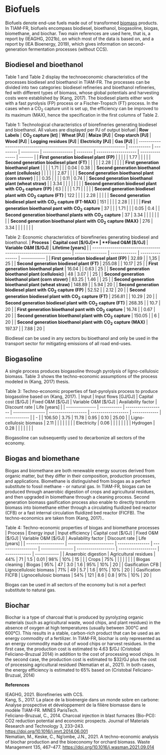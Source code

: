 # Biofuels

Biofuels denote end-use fuels made out of transformed [biomass](\resources\biomass.md) products. In TIAM-FR, biofuels encompass biodiesel, bioethanol, biogasoline, biogas, biomethane, and biochar. Two main references are used here, that is, a report by (IEAGHG, 2021b), on which most of the data is based on, and a report by (IEA Bioenergy, 2019), which gives information on second-generation fermentation processes (without CCS).

## Biodiesel and bioethanol

Table 1 and Table 2 display the technoeconomic characteristics of the processes biodiesel and bioethanol in TIAM-FR.
The processes can be divided into two categories: biodiesel refineries and bioethanol refineries, fed with different types of biomass, whose global potentials and harvesting costs were established by (Kang, 2017). The biodiesel plants either work with a fast pyrolysis (FP) process or a Fischer-Tropsch (FT) process. In the cases when a CO<sub>2</sub> capture unit is set up, the efficiency can be improved to its maximum (MAX), hence the specification in the first columns of Table 2.

Table 1: Technological characteristics of biorefineries generating biodiesel and bioethanol. All values are displayed per PJ of output biofuel
| **Row Labels**                                                          | **CO<sub>2</sub> capture [kt]** | **Wheat [PJ]** | **Maize [PJ]** | **Crop starch [PJ]** | **Wood [PJ]** | **Logging residues [PJ]** | **Electricity [PJ]** | **Gas [PJ]** |
| ----------------------------------------------------------------------- | ----------- | --------- | --------- | --------------- | -------- | -------------------- | --------------- | ------- |
| **First generation biodiesel plant (FP)**                               |             |           |           |                 | 1.77     |                      |                 |         |
| **Second generation biodiesel plant (FT)**                              |             |           |           |                 | 2.28     |                      |                 |         |
| **First generation bioethanol plant**                                   |             |           |           | 1.71            |          |                      | 0.04            | 0.38    |
| **Second generation bioethanol plant (cellulosic)**                     |             |           |           |                 |          | 2.87                 |                 |         |
| **Second generation bioethanol plant (corn stover)**                    |             |           | 0.35      |                 |          |                      | 0.11            | 0.74    |
| **Second generation bioethanol plant (wheat straw)**                    |             | 3.34      |           |                 |          |                      |                 |         |
| **Second generation biodiesel plant with** **CO<sub>2</sub>** **capture (FP)**     | 63          |           |           |                 | 1.71     |                      |                 |         |
| **Second generation biodiesel plant with** **CO<sub>2</sub>** **capture (FT)**     | 122         |           |           |                 | 2.28     |                      |                 |         |
| **Second generation biodiesel plant with** **CO<sub>2</sub>** **capture (FT-MAX)** | 151         |           |           |                 | 2.28     |                      |                 |         |
| **First generation bioethanol pant with** **CO<sub>2</sub>** **capture**           | 37          |           |           | 1.71            |          |                      | 0.05            | 0.4     |
| **Second generation bioethanol plants with** **CO<sub>2</sub>** **capture**        | 37          | 3.34      |           |                 |          |                      |                 |         |
| **Second generation bioethanol plant with** **CO<sub>2</sub>** **capture (MAX)**   | 276         | 3.34      |           |                 |          |                      |                 |         |

Table 2: Economic characteristics of biorefineries generating biodiesel and bioethanol.
| **Process**                                                         | **Capital cost [$/GJ]** | **Fixed O&M [$/GJ]** | **Variable O&M [$/GJ]** | **Lifetime [years]** |
| ------------------------------------------------------------------- | ---------------- | ------------- | ---------------- | ------------ |
| **First generation biodiesel plant (FP)**                           | 32.89            |               | 1,35             | 25           |
| **Second generation biodiesel plant (FT)**                          | 255.08           |               | 10.17            | 25           |
| **First generation bioethanol plant**                               | 16.04            |               | 0.63             | 25           |
| **Second generation bioethanol plant (cellulosic)**                 | 48               | 3.07          |                  | 25           |
| **Second generation bioethanol plant (corn stover)**                | 83.25            | 1.46          |                  | 25           |
| **Second generation bioethanol plant (wheat straw)**                | 148.89           |               | 5.94             | 20           |
| **Second generation biodiesel plant with** **CO<sub>2</sub>** **capture (FP)** | 52.52            |               | 2.12             | 20           |
| **Second generation biodiesel plant with** **CO<sub>2</sub>** **capture (FT)** | 256.81           |               | 10.29            | 20           |
| **Second generation biodiesel plant with** **CO<sub>2</sub>** **capture (FT)** | 268.35           |               | 10.7             | 20           |
| **First generation bioethanol pant with** **CO<sub>2</sub>** **capture**       | 16.74            |               | 0.67             | 20           |
| **Second generation bioethanol plant with** **CO<sub>2</sub>** **capture**     | 150.05           |               | 6                | 20           |
| **Second generation bioethanol plant with** **CO<sub>2</sub>** **capture (MAX)**    | 197.37           |               | 7.88             | 20           |

Biodiesel can be used in any sectors bu bioethanol and only be used in the transport sector for mitigating emissions of all road end-uses.

## Biogasoline

A single process produces biogasoline through pyrolysis of ligno-cellulosic biomass. Table 3 shows the techno-economic assumptions of the process modeled in (Kang, 2017) thesis.

Table 3: Techno-economic properties of fast-pyrolysis process to produce biogasoline based on (Kang, 2017).
| Input | Input flows [GJ/GJ] | Capital cost [$/GJ] | Fixed O&M [$/GJ] | Variable O&M [$/GJ] | Availability factor | Discount rate | Life [years] |
| --------------- | ----------- | ------------------- | ---------------- | ------------------- | ------------------- | ------------- | ------------ |
| \-              |             | 106.50              | 3.75             | 11.78               | 0.95                | 0.10          | 25.00        |
| Ligno-cellulosic biomass          | 2.11        |                     |                  |                     |                     |               |              |
| Electricity          | 0.06        |                     |                  |                     |                     |               |              |
| Hydrogen         | 0.28        |                     |                  |                     |                     |               |              |

Biogasoline can subsequently used to decarbonize all sectors of the economy.

## Biogas and biomethane

Biogas and biomethane are both renewable energy sources derived from organic matter, but they differ in their composition, production processes, and applications. Biomethane is distinguished from biogas as a perfect substitute to fossil methane - or natural gas. In TIAM-FR, biogas can be produced through anaerobic digestion of crops and agricultural residues, and then upgraded in biomethane through a cleaning process. Second generation biomass gasification process also enable to directly transform biomass into biomethane either through a circulating fluidized bed reactor (CFB) or a fast internal circulation fluidized bed reactor (FICFB). The techno-economics are taken from (Kang, 2017)..

Table 4: Techno-economic properties of biogas and biomethane processes
| Process             | Energy input            | Input efficiency | Capital cost [$/GJ] | Fixed O&M [$/GJ] | Variable O&M [$/GJ] | Availability factor | Discount rate | Life [years] |
| ------------------- | ----------------------- | ---------------- | ------------------- | ---------------- | ------------------- | ------------------- | ------------- | ------------ |
| Anaerobic digestion | Agricultural residues   | 44%              | 71                  | 1.5              | 0.01                | 98%                 | 10%           | 15           |
|                     | Crops                   | 75%              |                     |                  |                     |                     |               |              |
| Biogas cleaning     | Biogas                  | 95%              | 47                  | 3.0              | 1.6                 | 95%                 | 10%           | 20           |
| Gasification CFB    | Lignocellulosic biomass | 71%              | 49                  | 5.7              | 1.6                 | 91%                 | 10%           | 20           |
| Gasification FICFB  | Lignocellulosic biomass | 54%              | 121                 | 8.6              | 0.8                 | 91%                 | 10%           | 20           |

Biogas can be used in all sectors of the economy but is not a perfect substitute to natural gas.

## Biochar

Biochar is a type of charcoal that is produced by pyrolyzing organic materials (such as agricultural waste, wood chips, and plant residues) in the absence of oxygen at high temperatures (usually between 300°C and 600°C). This results in a stable, carbon-rich product that can be used as an energy commodity of a fertilizer. In TIAM-FR, biochar is only represented as an energy commodity made out of wood chips or harvest residues. In the first case, the production cost is estimated to 4.63 $/GJ (Cristobal Feliciano-Bruzual 2014) in addition to the cost of processing wood chips. In the second case, the production cost is estimated to $32/GJ plus the cost of processing agricultural residued (Nematian et al., 2021). In both cases, the energy efficiency is estimated to 65% based on (Cristobal Feliciano-Bruzual, 2014)

**References**

IEAGHG, 2021. Biorefineries with CCS.  
Kang, S., 2017. La place de la bioénergie dans un monde sobre en carbone: Analyse prospective et développement de la filière biomasse dans le modèle TIAM-FR. MINES ParisTech.  
Feliciano-Bruzual, C., 2014. Charcoal injection in blast furnaces (Bio-PCI): CO2 reduction potential and economic prospects. Journal of Materials Research and Technology 3, 233–243. https://doi.org/10.1016/j.jmrt.2014.06.001  
Nematian, M., Keske, C., Ng’ombe, J.N., 2021. A techno-economic analysis of biochar production and the bioeconomy for orchard biomass. Waste Management 135, 467–477. https://doi.org/10.1016/j.wasman.2021.09.014


